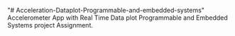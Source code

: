 "# Acceleration-Dataplot-Programmable-and-embedded-systems"
Accelerometer App with Real Time Data plot
Programmable and Embedded Systems project Assignment.
